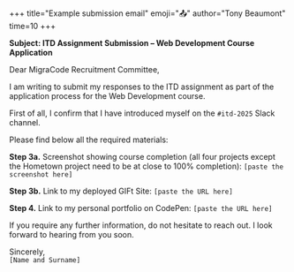 +++
title="Example submission email"
emoji="📤"
author="Tony Beaumont"
time=10
+++



**Subject: ITD Assignment Submission – Web Development Course Application**

Dear MigraCode Recruitment Committee,

I am writing to submit my responses to the ITD assignment as part of the application process for the Web Development course.

First of all, I confirm that I have introduced myself on the `#itd-2025` Slack channel.

Please find below all the required materials:


  **Step 3a.** Screenshot showing course completion (all four projects except the Hometown project need to be at close to 100% completion): `[paste the screenshot here]`

  **Step 3b.** Link to my deployed GIFt Site:  `[paste the URL here]`

  **Step 4.** Link to my personal portfolio on CodePen: `[paste the URL here]`



If you require any further information, do not hesitate to reach out. I look forward to hearing from you soon.

Sincerely,  
`[Name and Surname]`
